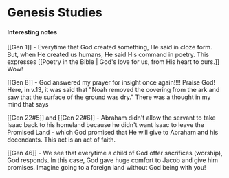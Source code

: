 # Genesis Studies
#### Interesting notes
[[Gen 1]] - Everytime that God created something, He said in cloze form. But, when He created us humans, He said His command in poetry. This expresses [[Poetry in the Bible | God's love for us, from His heart to ours.]] Wow!

[[Gen 8]] - God answered my prayer for insight once again!!!! Praise God! Here, in v.13, it was said that "Noah removed the covering from the ark and saw that the surface of the ground was dry." There was a thought in my mind that says 

[[Gen 22#5]] and [[Gen 22#6]] - Abraham didn't allow the servant to take Isaac back to his homeland because he didn't want Isaac to leave the Promised Land - which God promised that He will give to Abraham and his decendants. This act is an act of faith.

[[Gen 46]] - We see that everytime a child of God offer sacrifices (worship), God responds. In this case, God gave huge comfort to Jacob and give him promises. Imagine going to a foreign land without God being with you!